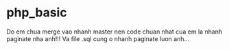 # php_basic
Do em chua merge vao nhanh master nen code chuan nhat cua em la nhanh paginate nha anh!!!
Va file .sql cung o nhanh paginate luon anh...
